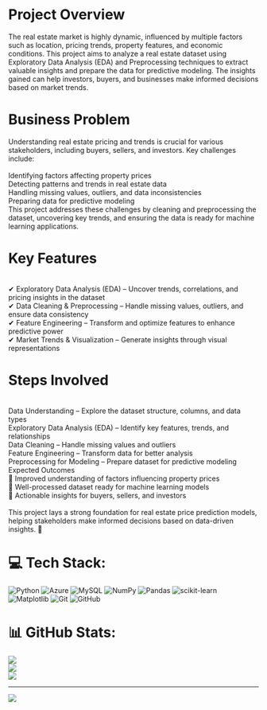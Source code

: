 # Project Overview
The real estate market is highly dynamic, influenced by multiple factors such as location, pricing trends, property features, and economic conditions. This project aims to analyze a real estate dataset using Exploratory Data Analysis (EDA) and Preprocessing techniques to extract valuable insights and prepare the data for predictive modeling. The insights gained can help investors, buyers, and businesses make informed decisions based on market trends.

# Business Problem
Understanding real estate pricing and trends is crucial for various stakeholders, including buyers, sellers, and investors. Key challenges include:<br><br>Identifying factors affecting property prices<br>Detecting patterns and trends in real estate data<br>Handling missing values, outliers, and data inconsistencies<br>Preparing data for predictive modeling<br>This project addresses these challenges by cleaning and preprocessing the dataset, uncovering key trends, and ensuring the data is ready for machine learning applications.<br>
# Key Features
<br>✔ Exploratory Data Analysis (EDA) – Uncover trends, correlations, and pricing insights in the dataset<br>✔ Data Cleaning & Preprocessing – Handle missing values, outliers, and ensure data consistency<br>✔ Feature Engineering – Transform and optimize features to enhance predictive power<br>✔ Market Trends & Visualization – Generate insights through visual representations<br>
# Steps Involved
<br> Data Understanding – Explore the dataset structure, columns, and data types<br>Exploratory Data Analysis (EDA) – Identify key features, trends, and relationships<br>Data Cleaning – Handle missing values and outliers<br>Feature Engineering – Transform data for better analysis<br>Preprocessing for Modeling – Prepare dataset for predictive modeling<br>Expected Outcomes<br>📌 Improved understanding of factors influencing property prices<br>📌 Well-processed dataset ready for machine learning models<br>📌 Actionable insights for buyers, sellers, and investors<br><br>This project lays a strong foundation for real estate price prediction models, helping stakeholders make informed decisions based on data-driven insights. 🚀


# 💻 Tech Stack:
![Python](https://img.shields.io/badge/python-3670A0?style=for-the-badge&logo=python&logoColor=ffdd54) ![Azure](https://img.shields.io/badge/azure-%230072C6.svg?style=for-the-badge&logo=microsoftazure&logoColor=white) ![MySQL](https://img.shields.io/badge/mysql-4479A1.svg?style=for-the-badge&logo=mysql&logoColor=white) ![NumPy](https://img.shields.io/badge/numpy-%23013243.svg?style=for-the-badge&logo=numpy&logoColor=white) ![Pandas](https://img.shields.io/badge/pandas-%23150458.svg?style=for-the-badge&logo=pandas&logoColor=white) ![scikit-learn](https://img.shields.io/badge/scikit--learn-%23F7931E.svg?style=for-the-badge&logo=scikit-learn&logoColor=white) ![Matplotlib](https://img.shields.io/badge/Matplotlib-%23ffffff.svg?style=for-the-badge&logo=Matplotlib&logoColor=black) ![Git](https://img.shields.io/badge/git-%23F05033.svg?style=for-the-badge&logo=git&logoColor=white) ![GitHub](https://img.shields.io/badge/github-%23121011.svg?style=for-the-badge&logo=github&logoColor=white)
# 📊 GitHub Stats:
![](https://github-readme-stats.vercel.app/api?username=vireshnalge&theme=dark&hide_border=false&include_all_commits=false&count_private=false)<br/>
![](https://github-readme-streak-stats.herokuapp.com/?user=vireshnalge&theme=dark&hide_border=false)<br/>
![](https://github-readme-stats.vercel.app/api/top-langs/?username=vireshnalge&theme=dark&hide_border=false&include_all_commits=false&count_private=false&layout=compact)

---
[![](https://visitcount.itsvg.in/api?id=vireshnalge&icon=0&color=0)](https://visitcount.itsvg.in)

<!-- Proudly created with GPRM ( https://gprm.itsvg.in ) -->
